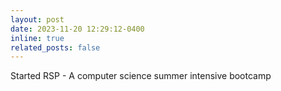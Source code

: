 ```yaml
---
layout: post
date: 2023-11-20 12:29:12-0400
inline: true
related_posts: false
---
```


Started RSP - A computer science summer intensive bootcamp
